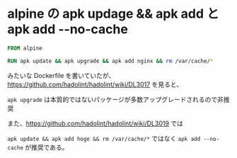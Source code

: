 alpine の apk updage && apk add と apk add --no-cache
===

```dockerfile
FROM alpine

RUN apk update && apk upgrade && apk add nginx && rm /var/cache/*
```

みたいな Dockerfile を書いていたが、https://github.com/hadolint/hadolint/wiki/DL3017 を見ると、

`apk upgrade` は本質的ではないパッケージが多数アップグレードされるので非推奨


また、https://github.com/hadolint/hadolint/wiki/DL3019 では

`apk update && apk add hoge && rm /var/cache/*` ではなく `apk add --no-cache` が推奨である。

